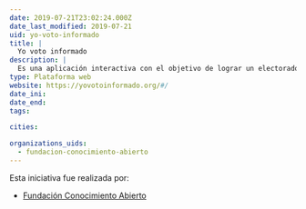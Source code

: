 ```yaml
---
date: 2019-07-21T23:02:24.000Z
date_last_modified: 2019-07-21
uid: yo-voto-informado
title: |
  Yo voto informado
description: |
  Es una aplicación interactiva con el objetivo de lograr un electorado informado en procesos electorales en cada país de América Latina.
type: Plataforma web
website: https://yovotoinformado.org/#/
date_ini: 
date_end: 
tags:

cities: 

organizations_uids:
  - fundacion-conocimiento-abierto
---
```


Esta iniciativa fue realizada por:

- [Fundación Conocimiento Abierto](/organizaciones/fundacion-conocimiento-abierto)
